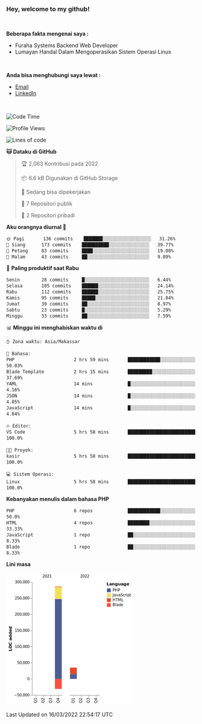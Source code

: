 <h3>Hey, welcome to my github!</h3>

<br>

<p><strong>Beberapa fakta mengenai saya :</strong></p>

<ul>
  <li>Furaha Systems Backend Web Developer</li>
  <li>Lumayan Handal Dalam Mengoperasikan Sistem Operasi Linux</li>
</ul>

<br>

<p><strong>Anda bisa menghubungi saya lewat :</strong></p>

<ul>
  <li><a href="mailto:renaldiapriyanto419@gmail.com">Email</a></li>
  <li><a href="https://www.linkedin.com/in/renaldi-kadang-314314206/">LinkedIn</a></li>
</ul>

<br>

<!--START_SECTION:waka-->
![Code Time](http://img.shields.io/badge/Code%20Time-40%20hrs%2043%20mins-blue)

![Profile Views](http://img.shields.io/badge/Profil%20dilihat-8-blue)

![Lines of code](https://img.shields.io/badge/Sejak%20Hello%20World%20aku%20telah%20menulis-290%20Thousand%20baris%20kode-blue)

**🐱 Dataku di GitHub** 

> 🏆 2,063 Kontribusi pada 2022
 > 
> 📦 6.6 kB Digunakan di GitHub Storage 
 > 
> 💼 Sedang bisa dipekerjakan
 > 
> 📜 7 Repositori publik 
 > 
> 🔑 2 Repositori pribadi  
 > 
**Aku orangnya diurnal 🐤** 

```text
🌞 Pagi       136 commits    ███████░░░░░░░░░░░░░░░░░░   31.26% 
🌆 Siang      173 commits    ██████████░░░░░░░░░░░░░░░   39.77% 
🌃 Petang     83 commits     ████░░░░░░░░░░░░░░░░░░░░░   19.08% 
🌙 Malam      43 commits     ██░░░░░░░░░░░░░░░░░░░░░░░   9.89%

```
📅 **Paling produktif saat Rabu** 

```text
Senin        28 commits     █░░░░░░░░░░░░░░░░░░░░░░░░   6.44% 
Selasa       105 commits    ██████░░░░░░░░░░░░░░░░░░░   24.14% 
Rabu         112 commits    ██████░░░░░░░░░░░░░░░░░░░   25.75% 
Kamis        95 commits     █████░░░░░░░░░░░░░░░░░░░░   21.84% 
Jumat        39 commits     ██░░░░░░░░░░░░░░░░░░░░░░░   8.97% 
Sabtu        23 commits     █░░░░░░░░░░░░░░░░░░░░░░░░   5.29% 
Minggu       33 commits     ██░░░░░░░░░░░░░░░░░░░░░░░   7.59%

```


📊 **Minggu ini menghabiskan waktu di** 

```text
⌚︎ Zona waktu: Asia/Makassar

💬 Bahasa: 
PHP                      2 hrs 59 mins       ████████████░░░░░░░░░░░░░   50.03% 
Blade Template           2 hrs 15 mins       █████████░░░░░░░░░░░░░░░░   37.69% 
YAML                     14 mins             █░░░░░░░░░░░░░░░░░░░░░░░░   4.16% 
JSON                     14 mins             █░░░░░░░░░░░░░░░░░░░░░░░░   4.05% 
JavaScript               14 mins             █░░░░░░░░░░░░░░░░░░░░░░░░   4.04%

🔥 Editor: 
VS Code                  5 hrs 58 mins       █████████████████████████   100.0%

🐱‍💻 Proyek: 
kasir                    5 hrs 58 mins       █████████████████████████   100.0%

💻 Sistem Operasi: 
Linux                    5 hrs 58 mins       █████████████████████████   100.0%

```

**Kebanyakan menulis dalam bahasa PHP** 

```text
PHP                      6 repos             ████████████░░░░░░░░░░░░░   50.0% 
HTML                     4 repos             ████████░░░░░░░░░░░░░░░░░   33.33% 
JavaScript               1 repo              ██░░░░░░░░░░░░░░░░░░░░░░░   8.33% 
Blade                    1 repo              ██░░░░░░░░░░░░░░░░░░░░░░░   8.33%

```


**Lini masa**

![Chart not found](https://raw.githubusercontent.com/Sylent-Sys/Sylent-Sys/main/charts/bar_graph.png) 


 Last Updated on 16/03/2022 22:54:17 UTC
<!--END_SECTION:waka-->
